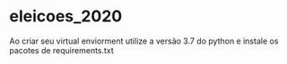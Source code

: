 # eleicoes_2020
Ao criar seu virtual enviorment utilize a versão 3.7 do python e instale os pacotes de requirements.txt